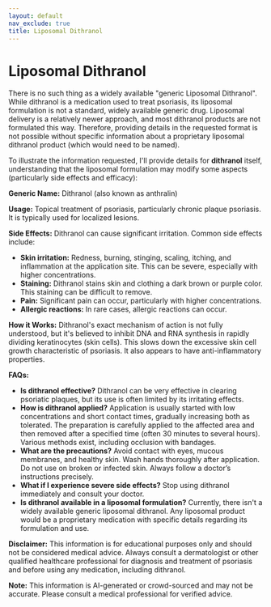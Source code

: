 ```yaml
---
layout: default
nav_exclude: true
title: Liposomal Dithranol
---
```


# Liposomal Dithranol

There is no such thing as a widely available "generic Liposomal Dithranol".  While dithranol is a medication used to treat psoriasis, its liposomal formulation is not a standard, widely available generic drug.  Liposomal delivery is a relatively newer approach, and most dithranol products are not formulated this way.  Therefore, providing details in the requested format is not possible without specific information about a proprietary liposomal dithranol product (which would need to be named).

To illustrate the information requested, I'll provide details for **dithranol** itself, understanding that the liposomal formulation may modify some aspects (particularly side effects and efficacy):


**Generic Name:** Dithranol (also known as anthralin)

**Usage:** Topical treatment of psoriasis, particularly chronic plaque psoriasis.  It is typically used for localized lesions.

**Side Effects:**  Dithranol can cause significant irritation. Common side effects include:

* **Skin irritation:** Redness, burning, stinging, scaling, itching, and inflammation at the application site.  This can be severe, especially with higher concentrations.
* **Staining:** Dithranol stains skin and clothing a dark brown or purple color.  This staining can be difficult to remove.
* **Pain:**  Significant pain can occur, particularly with higher concentrations.
* **Allergic reactions:**  In rare cases, allergic reactions can occur.


**How it Works:** Dithranol's exact mechanism of action is not fully understood, but it's believed to inhibit DNA and RNA synthesis in rapidly dividing keratinocytes (skin cells). This slows down the excessive skin cell growth characteristic of psoriasis.  It also appears to have anti-inflammatory properties.


**FAQs:**

* **Is dithranol effective?**  Dithranol can be very effective in clearing psoriatic plaques, but its use is often limited by its irritating effects.
* **How is dithranol applied?** Application is usually started with low concentrations and short contact times, gradually increasing both as tolerated.  The preparation is carefully applied to the affected area and then removed after a specified time (often 30 minutes to several hours).  Various methods exist, including occlusion with bandages.
* **What are the precautions?**  Avoid contact with eyes, mucous membranes, and healthy skin. Wash hands thoroughly after application. Do not use on broken or infected skin.  Always follow a doctor’s instructions precisely.
* **What if I experience severe side effects?** Stop using dithranol immediately and consult your doctor.
* **Is dithranol available in a liposomal formulation?** Currently, there isn't a widely available generic liposomal dithranol.  Any liposomal product would be a proprietary medication with specific details regarding its formulation and use.


**Disclaimer:**  This information is for educational purposes only and should not be considered medical advice.  Always consult a dermatologist or other qualified healthcare professional for diagnosis and treatment of psoriasis and before using any medication, including dithranol.


**Note:** This information is AI-generated or crowd-sourced and may not be accurate. Please consult a medical professional for verified advice.